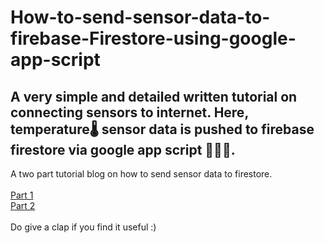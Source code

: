 # How-to-send-sensor-data-to-firebase-Firestore-using-google-app-script

## A very simple and detailed written tutorial on connecting sensors to internet. Here, temperature🌡 sensor data is pushed to firebase firestore via google app script 👩🏼‍💻.

A two part tutorial blog on how to send sensor data to firestore. 
<br>
<br>
<a href='https://ashnizaster.medium.com/how-to-send-sensor-data-to-firebase-firestore-using-google-app-script-part-1-aea75ab6cbd6'>Part 1</a>
<br>
<a href='https://ashnizaster.medium.com/how-to-send-sensor-data-to-firebase-firestore-using-google-app-script-part-2-432cb55f3f27'>Part 2</a>
<br>
<br>
Do give a clap if you find it useful :)
